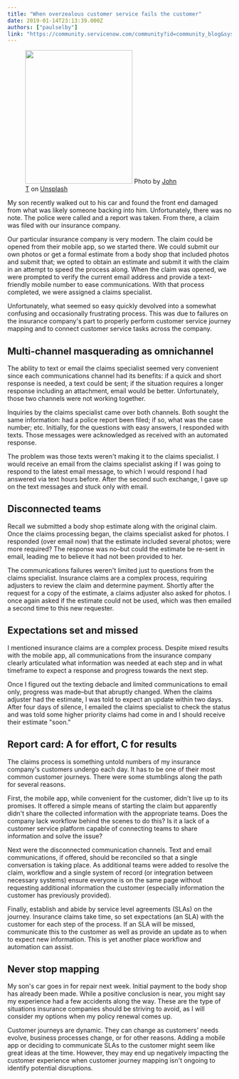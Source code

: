 ```yaml
---
title: "When overzealous customer service fails the customer"
date: 2019-01-14T23:13:39.000Z
authors: ["paulselby"]
link: "https://community.servicenow.com/community?id=community_blog&sys_id=25ced63cdb8be700fb4ae15b8a961900"
---
```

<div class="wp-block-image">
<figure class="alignleft is-resized"><img class="wp-image-3466" src="https://insightsincustomerservice.files.wordpress.com/2019/01/john-t-413908-unsplash.jpg" alt="" width="241" height="300" />
Photo by <a href="https://unsplash.com/photos/ojCHx1YgUeA?utm_source&#61;unsplash&amp;utm_medium&#61;referral&amp;utm_content&#61;creditCopyText" rel="nofollow">John T</a> on <a href="https://unsplash.com/search/photos/maze?utm_source&#61;unsplash&amp;utm_medium&#61;referral&amp;utm_content&#61;creditCopyText" rel="nofollow">Unsplash</a>
</figure>
</div>
<p>My son recently walked out to his car and found the front end damaged from what was likely someone backing into him. Unfortunately, there was no note. The police were called and a report was taken. From there, a claim was filed with our insurance company.</p>
<p>Our particular insurance company is very modern. The claim could be opened from their mobile app, so we started there. We could submit our own photos or get a formal estimate from a body shop that included photos and submit that; we opted to obtain an estimate and submit it with the claim in an attempt to speed the process along. When the claim was opened, we were prompted to verify the current email address and provide a text-friendly mobile number to ease communications. With that process completed, we were assigned a claims specialist.</p>
<p>Unfortunately, what seemed so easy quickly devolved into a somewhat confusing and occasionally frustrating process. This was due to failures on the insurance company&#39;s part to properly perform customer service journey mapping and to connect customer service tasks across the company.</p>
<h2>Multi-channel masquerading as omnichannel</h2>
<p>The ability to text or email the claims specialist seemed very convenient since each communications channel had its benefits: if a quick and short response is needed, a text could be sent; if the situation requires a longer response including an attachment, email would be better. Unfortunately, those two channels were not working together.</p>
<p>Inquiries by the claims specialist came over both channels. Both sought the same information: had a police report been filed; if so, what was the case number; etc. Initially, for the questions with easy answers, I responded with texts. Those messages were acknowledged as received with an automated response.</p>
<p>The problem was those texts weren&#39;t making it to the claims specialist. I would receive an email from the claims specialist asking if I was going to respond to the latest email message, to which I would respond I had answered via text hours before. After the second such exchange, I gave up on the text messages and stuck only with email.</p>
<h2>Disconnected teams</h2>
<p>Recall we submitted a body shop estimate along with the original claim. Once the claims processing began, the claims specialist asked for photos. I responded (over email now) that the estimate included several photos; were more required? The response was no–but could the estimate be re-sent in email, leading me to believe it had not been provided to her.</p>
<p>The communications failures weren&#39;t limited just to questions from the claims specialist. Insurance claims are a complex process, requiring adjusters to review the claim and determine payment. Shortly after the request for a copy of the estimate, a claims adjuster also asked for photos. I once again asked if the estimate could not be used, which was then emailed a second time to this new requester.</p>
<h2>Expectations set and missed</h2>
<p>I mentioned insurance claims are a complex process. Despite mixed results with the mobile app, all communications from the insurance company clearly articulated what information was needed at each step and in what timeframe to expect a response and progress towards the next step.</p>
<p>Once I figured out the texting debacle and limited communications to email only, progress was made–but that abruptly changed. When the claims adjuster had the estimate, I was told to expect an update within two days. After four days of silence, I emailed the claims specialist to check the status and was told some higher priority claims had come in and I should receive their estimate &#34;soon.&#34;</p>
<h2>Report card: A for effort, C for results</h2>
<p>The claims process is something untold numbers of my insurance company&#39;s customers undergo each day. It has to be one of their most common customer journeys. There were some stumblings along the path for several reasons.</p>
<p>First, the mobile app, while convenient for the customer, didn&#39;t live up to its promises. It offered a simple means of starting the claim but apparently didn&#39;t share the collected information with the appropriate teams. Does the company lack workflow behind the scenes to do this? Is it a lack of a customer service platform capable of connecting teams to share information and solve the issue?</p>
<p>Next were the disconnected communication channels. Text and email communications, if offered, should be reconciled so that a single conversation is taking place. As additional teams were added to resolve the claim, workflow and a single system of record (or integration between necessary systems) ensure everyone is on the same page without requesting additional information the customer (especially information the customer has previously provided).</p>
<p>Finally, establish and abide by service level agreements (SLAs) on the journey. Insurance claims take time, so set expectations (an SLA) with the customer for each step of the process. If an SLA will be missed, communicate this to the customer as well as provide an update as to when to expect new information. This is yet another place workflow and automation can assist.</p>
<h2>Never stop mapping</h2>
<p>My son&#39;s car goes in for repair next week. Initial payment to the body shop has already been made. While a positive conclusion is near, you might say my experience had a few accidents along the way. These are the type of situations insurance companies should be striving to avoid, as I will consider my options when my policy renewal comes up.</p>
<p>Customer journeys are dynamic. They can change as customers&#39; needs evolve, business processes change, or for other reasons. Adding a mobile app or deciding to communicate SLAs to the customer might seem like great ideas at the time. However, they may end up negatively impacting the customer experience when customer journey mapping isn&#39;t ongoing to identify potential disruptions.</p>
